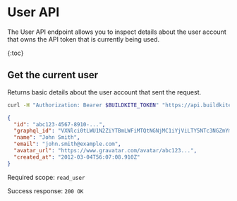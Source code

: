 # User API

The User API endpoint allows you to inspect details about the user account that owns the API token that is currently being used.

{:toc}

## Get the current user

Returns basic details about the user account that sent the request.

```bash
curl -H "Authorization: Bearer $BUILDKITE_TOKEN" "https://api.buildkite.com/v2/user"
```

```json
{
  "id": "abc123-4567-8910-...",
  "graphql_id": "VXNlci0tLWU1N2ZiYTBmLWFiMTQtNGNjMC1iYjViLTY5NTc3NGZmYmZiZQ==",
  "name": "John Smith",
  "email": "john.smith@example.com",
  "avatar_url": "https://www.gravatar.com/avatar/abc123...",
  "created_at": "2012-03-04T56:07:08.910Z"
}
```

Required scope: `read_user`

Success response: `200 OK`
